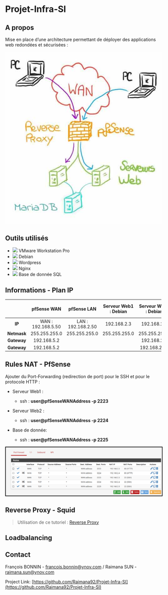 # Projet-Infra-SI

## A propos

Mise en place d’une architecture permettant de déployer des applications web redondées et sécurisées :

<img src="Images\Schéma.jpg" width=600px>


## Outils utilisés

* <img src="https://upload.wikimedia.org/wikipedia/commons/thumb/5/5a/Vmware_workstation_16_icon.svg/1200px-Vmware_workstation_16_icon.svg.png" width="20px"> VMware Workstation Pro
* <img src="https://img1.freepng.fr/20180504/fqe/kisspng-debian-apt-linux-distribution-raspbian-blue-logo-5aec8fd5de5470.3000639315254527579107.jpg" height="20px"> Debian
* <img src="https://image.flaticon.com/icons/png/512/59/59137.png" height="20px"> Wordpress
* <img src="https://img.icons8.com/color/452/nginx.png" height="20px"> Nginx
* <img src="https://colibri.unistra.fr/application/assets/images/courses/sql_icone.png" height="20px"> Base de donnée SQL

## Informations - Plan IP


|    | pfSense WAN | pfSense LAN | Serveur Web1 : Debian| Serveur Web2 : Debian| Base de donnée: Debian|
|:--:|:-------:|:---:|:--------------------:|:--------------------:|:---------------------:|
| **IP**      | WAN : 192.168.5.50 | LAN : 192.168.2.50 | 192.168.2.3 | 192.168.2.4 | 192.168.2.5 
| **Netmask** | 255.255.255.0 | 255.255.255.0 | 255.255.255.0 | 255.255.255.0 | 255.255.255.0 
| **Gateway** | 192.168.5.2 | || 192.168.2.1 | 192.168.2.1 |
| **Gateway** | 192.168.5.2 | || 192.168.2.11 | 192.168.2.11 |
## Rules NAT - PfSense

Ajouter du Port-Forwarding (redirection de port) pour le SSH et pour le protocole HTTP : 
* Serveur Web1 :
  -  ssh : **user@pfSenseWANAddress -p 2223**

* Serveur Web2 :
  -  ssh : **user@pfSenseWANAddress -p 2224**

* Base de donnée:
  -  ssh : **user@pfSenseWANAddress -p 2225**


<img src="Images\Rules - Port Forwarding.png" border=2px>

## Reverse Proxy - Squid

> Utilisation de ce tutoriel : [Reverse Proxy](https://www.it-connect.fr/reverse-proxy-https-avec-pfsense/)

## Loadbalancing



## Contact

François BONNIN - francois.bonnin@ynov.com / Raimana SUN - raimana.sun@ynov.com

Project Link: [https://github.com/Raimana92/Projet-Infra-SI](https://github.com/Raimana92/Projet-Infra-SI)
